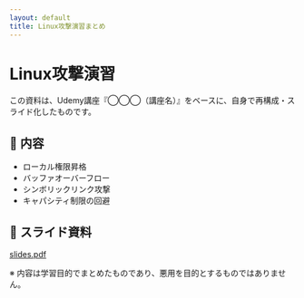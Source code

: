 ```yaml
---
layout: default
title: Linux攻撃演習まとめ
---
```


# Linux攻撃演習

この資料は、Udemy講座『◯◯◯（講座名）』をベースに、自身で再構成・スライド化したものです。

## 📌 内容
- ローカル権限昇格
- バッファオーバーフロー
- シンボリックリンク攻撃
- キャパシティ制限の回避

## 📂 スライド資料
[slides.pdf](slides.pdf)

※ 内容は学習目的でまとめたものであり、悪用を目的とするものではありません。

